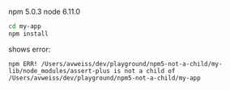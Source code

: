 npm 5.0.3
node 6.11.0

```bash
cd my-app
npm install
```

shows error:

```log
npm ERR! /Users/avweiss/dev/playground/npm5-not-a-child/my-lib/node_modules/assert-plus is not a child of /Users/avweiss/dev/playground/npm5-not-a-child/my-app
```
